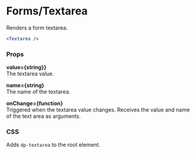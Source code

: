 Forms/Textarea
==============
Renders a form textarea.

```jsx
<Textarea />
```

### Props

**value={string}}**  
The textarea value.

**name={string}**  
The name of the textarea.

**onChange={function}**  
Triggered when the textarea value changes. Receives the value and name of the text area as arguments.


### CSS
Adds `dp-textarea` to the root element.
